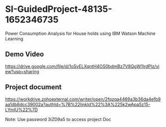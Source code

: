# SI-GuidedProject-48135-1652346735
Power Consumption Analysis for House holds using IBM Watson Machine Learning

## Demo Video
https://drive.google.com/file/d/1oSvELXqntH4OS0bdmBz7V8QgW1IrdPlz/view?usp=sharing

## Project document
https://workdrive.zohoexternal.com/writer/open/2fqzqa4469a3b36da4efb9aa1db8dcc39002a?authId=%7B%22linkId%22%3A%225k2wApa5z15-LYmlU%22%7D

Note: Use password 3iZD9a5 to access project Doc
